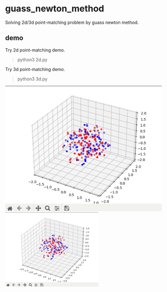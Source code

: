 # guass_newton_method
Solving 2d/3d point-matching problem by guass newton method.  

## demo  
Try 2d point-matching demo.    
> python3 2d.py  

Try 3d point-matching demo.    
> python3 3d.py  

 ![demo](https://github.com/scomup/guass_newton_method/blob/master/3d_demo.gif)
<img src="https://github.com/scomup/guass_newton_method/blob/master/3d_demo.gif" width="300">  
